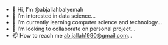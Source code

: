 - 👋 Hi, I’m @abjallahbalyemah
- 👀 I’m interested in data science...
- 🌱 I’m currently learning computer science and technology...
- 💞️ I’m looking to collaborate on personal project...
- 📫 How to reach me ab.jallah1990@gmail.com...

<!---
abjallahbalyemah/abjallahbalyemah is a ✨ special ✨ repository because its `README.md` (this file) appears on your GitHub profile.
You can click the Preview link to take a look at your changes.
--->
